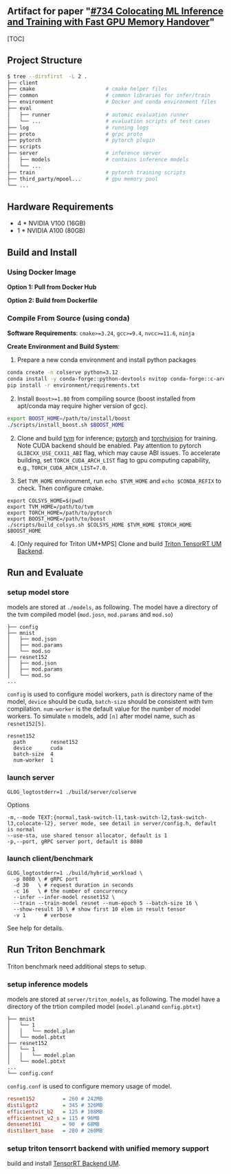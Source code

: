 ## Artifact for paper "<u>#734	Colocating ML Inference and Training with Fast GPU Memory Handover</u>"

<!-- Intro -->

[TOC]

## Project Structure

```bash
$ tree --dirsfirst  -L 2 .
├── client                      
├── cmake                       # cmake helper files
├── common                      # common libraries for infer/train  
├── environment                 # Docker and conda environment files
├── eval
│   ├── runner                  # automic evaluation runner
│   └── ...                     # evaluation scripts of test cases 
├── log                         # running logs       
├── proto                       # grpc proto
├── pytorch                     # pytorch plugin
├── scripts                    
├── server                      # inference server 
│   ├── models                  # contains inference models
│   └── ... 
├── train                       # pytorch training scripts
├── third_party/mpool...        # gpu memory pool
└── ...
```

## Hardware Requirements

- 4 * NVIDIA V100 (16GB)
- 1 * NVIDIA A100 (80GB)

## Build and Install 

### Using Docker Image

**Option 1: Pull from Docker Hub**



**Option 2: Build from Dockerfile**



### Compile From Source (using conda)

**Software Requirements**: `cmake>=3.24`, `gcc>=9.4`, `nvcc>=11.6`, `ninja`

**Create Environment and Build System**:

1. Prepare a new conda environment and install python packages

```bash
conda create -n colserve python=3.12
conda install -y conda-forge::python-devtools nvitop conda-forge::c-ares
pip install -r environment/requirements.txt
```

2. Install `Boost>=1.80` from compiling source (boost installed from apt/conda may require higher version of gcc).  

```bash
export BOOST_HOME=/path/to/install/boost
./scripts/install_boost.sh $BOOST_HOME
```

2. Clone and build [tvm](https://ipads.se.sjtu.edu.cn:1312/infer-train/tvm) for inference; [pytorch](https://ipads.se.sjtu.edu.cn:1312/infer-train/pytorch) and [torchvision](https://github.com/pytorch/vision/tree/v0.13.1) for training. Note CUDA backend should be enabled. Pay attention to pytorch `GLIBCXX_USE_CXX11_ABI` flag, which may cause ABI issues. To accelerate building, set `TORCH_CUDA_ARCH_LIST` flag to gpu computing capability, e.g., `TORCH_CUDA_ARCH_LIST=7.0`.

3. Set `TVM_HOME` environment, run `echo $TVM_HOME` and `echo $CONDA_REFIX` to check. Then configure cmake.

```
export COLSYS_HOME=$(pwd)
export TVM_HOME=/path/to/tvm
export TORCH_HOME=/path/to/pytorch
export BOOST_HOME=/path/to/boost
./scripts/build_colsys.sh $COLSYS_HOME $TVM_HOME $TORCH_HOME $BOOST_HOME
```

4. [Only required for Triton UM+MPS] Clone and build [Triton TensorRT UM Backend]().  

## Run and Evaluate

### setup model store

models are stored at `./models`, as following. The model have a directory of the tvm compiled model (`mod.josn`, `mod.params` and `mod.so`)

```
├── config
├── mnist
│   ├── mod.json
│   ├── mod.params
│   └── mod.so
├── resnet152
│   ├── mod.json
│   ├── mod.params
│   └── mod.so
...
```

`config` is used to configure model workers, `path` is directory name of the model, `device` should be cuda, `batch-size` should be consistent with tvm compilation. `num-worker` is the default value for the number of model workers. To simulate `n` models, add `[n]` after model name, such as `resnet152[5]`.

```
resnet152
  path        resnet152
  device      cuda
  batch-size  4
  num-worker  1
```

### launch server

```
GLOG_logtostderr=1 ./build/server/colserve
```

Options
```
-m,--mode TEXT:{normal,task-switch-l1,task-switch-l2,task-switch-l3,colocate-l2}, server mode, see detail in server/config.h, default is normal
--use-sta, use shared tensor allocator, default is 1           
-p,--port, gRPC server port, default is 8080
```

### launch client/benchmark

```
GLOG_logtostderr=1 ./build/hybrid_workload \
  -p 8080 \ # gRPC port
  -d 30   \ # request duration in seconds
  -c 16   \ # the number of concurrency
  --infer --infer-model resnet152 \
  --train --train-model resnet --num-epoch 5 --batch-size 16 \
  --show-result 10 \ # show first 10 elem in result tensor
  -v 1      # verbose
```

See help for details.

## Run Triton Benchmark

Triton benchmark need additional steps to setup.

### setup inference models

models are stored at `server/triton_models`, as following. The model have a directory of the trtion compiled model (`model.plan`and `config.pbtxt`)

```
├── mnist
│   └── 1
│   │   └── model.plan
│   └── model.pbtxt
├── resnet152
│   └── 1
│   │   └── model.plan
│   └── model.pbtxt
...
└── config.conf
```

`config.conf` is used to configure memory usage of model.

```ini
resnet152         = 260 # 242MB
distilgpt2        = 345 # 326MB
efficientvit_b2   = 125 # 108MB
efficientnet_v2_s = 115 # 96MB
densenet161       = 90  # 68MB
distilbert_base   = 280 # 260MB
```

### setup triton tensorrt backend with unified memory support

build and install [TensorRT Backend UM](https://ipads.se.sjtu.edu.cn:1312/infer-train/triton_tensorrt_um).
